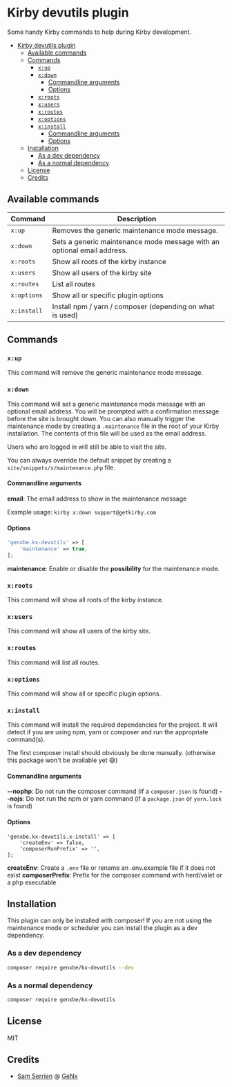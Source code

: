 # Kirby devutils plugin

Some handy Kirby commands to help during Kirby development.

- [Kirby devutils plugin](#kirby-devutils-plugin)
  - [Available commands](#available-commands)
  - [Commands](#commands)
    - [`x:up`](#xup)
    - [`x:down`](#xdown)
      - [Commandline arguments](#commandline-arguments)
      - [Options](#options)
    - [`x:roots`](#xroots)
    - [`x:users`](#xusers)
    - [`x:routes`](#xroutes)
    - [`x:options`](#xoptions)
    - [`x:install`](#xinstall)
      - [Commandline arguments](#commandline-arguments-1)
      - [Options](#options-1)
  - [Installation](#installation)
    - [As a dev dependency](#as-a-dev-dependency)
    - [As a normal dependency](#as-a-normal-dependency)
  - [License](#license)
  - [Credits](#credits)

## Available commands

| Command     | Description                                                             |
| ----------- | ----------------------------------------------------------------------- |
| `x:up`      | Removes the generic maintenance mode message.                           |
| `x:down`    | Sets a generic maintenance mode message with an optional email address. |
| `x:roots`   | Show all roots of the kirby instance                                    |
| `x:users`   | Show all users of the kirby site                                    |
| `x:routes`  | List all routes                                                         |
| `x:options` | Show all or specific plugin options                                     |
| `x:install` | Install npm / yarn / composer (depending on what is used)               |

## Commands

### `x:up`

This command will remove the generic maintenance mode message.

### `x:down`

This command will set a generic maintenance mode message with an optional email address. You will be prompted with a confirmation message before the site is brought down.
You can also manually trigger the maintenance mode by creating a `.maintenance` file in the root of your Kirby installation. The contents of this file will be used as the email address.

Users who are logged in will still be able to visit the site.

You can always override the default snippet by creating a `site/snippets/x/maintenance.php` file.

#### Commandline arguments

**email**: The email address to show in the maintenance message

Example usage: `kirby x:down support@getkirby.com`

#### Options

```php
'genxbe.kx-devutils' => [
	'maintenance' => true,
];
```

**maintenance**: Enable or disable the __possibility__ for the maintenance mode.

### `x:roots`

This command will show all roots of the kirby instance.

### `x:users`

This command will show all users of the kirby site.

### `x:routes`

This command will list all routes.

### `x:options`

This command will show all or specific plugin options.

### `x:install`

This command will install the required dependencies for the project. It will detect if you are using npm, yarn or composer and run the appropriate command(s).

The first composer install should obviously be done manually. (otherwise this package won't be available yet 😅)

#### Commandline arguments

**--nophp**: Do not run the composer command (if a `composer.json` is found)
**--nojs**: Do not run the npm or yarn command (if a `package.json` or `yarn.lock` is found)

#### Options

```
'genxbe.kx-devutils.x-install' => [
    'createEnv' => false,
    'composerRunPrefix' => '',
];
```

**createEnv**: Create a `.env` file or rename an .env.example file if it does not exist
**composerPrefix**: Prefix for the composer command with herd/valet or a php executable

## Installation

This plugin can only be installed with composer!
If you are not using the maintenance mode or scheduler you can install the plugin as a dev dependency.

### As a dev dependency

```bash
composer require genxbe/kx-devutils --dev
```

### As a normal dependency

```bash
composer require genxbe/kx-devutils
```

## License

MIT

## Credits

- [Sam Serrien](https://sam.serrien.be) @ [GeNx](https://genx.be)
